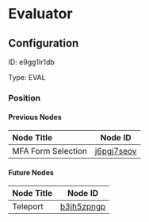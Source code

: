 # Evaluator
## Configuration
ID:  e9gg1lr1db

Type: EVAL 








### Position

#### Previous Nodes
| Node Title | Node ID |
| :------------- | ------------ |
| MFA Form Selection | [j6pgj7seov](./j6pgj7seov.md) | 
 
 #### Future Nodes
| Node Title | Node ID |
| :------------- | ------------ |
| Teleport |[b3jh5zpngp](./b3jh5zpngp.md) | 